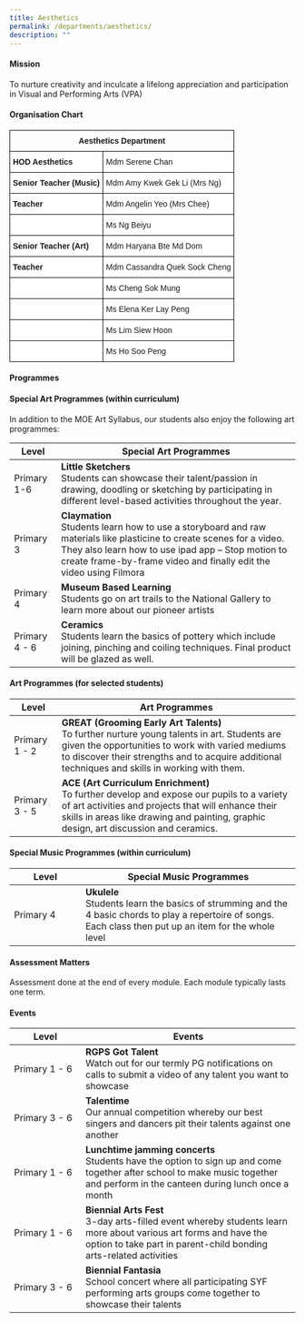 ```yaml
---
title: Aesthetics
permalink: /departments/aesthetics/
description: ""
---
```

#### **Mission**

To nurture creativity and inculcate a lifelong appreciation and participation in Visual and Performing Arts (VPA)

#### **Organisation Chart**

<style type="text/css">
.tg  {border-collapse:collapse;border-spacing:0;}
.tg td{border-color:black;border-style:solid;border-width:1px;font-family:Arial, sans-serif;font-size:14px;
  overflow:hidden;padding:10px 5px;word-break:normal;}
.tg th{border-color:black;border-style:solid;border-width:1px;font-family:Arial, sans-serif;font-size:14px;
  font-weight:normal;overflow:hidden;padding:10px 5px;word-break:normal;}
.tg .tg-amwm{font-weight:bold;text-align:center;vertical-align:top}
.tg .tg-dgl5{background-color:#FFF;font-weight:bold;text-align:left;vertical-align:top}
.tg .tg-ktyi{background-color:#FFF;text-align:left;vertical-align:top}
</style>
<table class="tg">
<thead>
  <tr>
    <th class="tg-amwm" colspan="2">Aesthetics Department</th>
  </tr>
</thead>
<tbody>
  <tr>
    <td class="tg-dgl5">HOD Aesthetics </td>
    <td class="tg-ktyi">Mdm Serene Chan</td>
  </tr>
  <tr>
    <td class="tg-dgl5">Senior Teacher (Music) </td>
    <td class="tg-ktyi">Mdm Amy Kwek Gek Li (Mrs Ng)</td>
  </tr>
	<tr>
    <td class="tg-dgl5">Teacher</td>
    <td class="tg-ktyi">Mdm Angelin Yeo (Mrs Chee)</td>
  </tr>
	 <tr>
    <td class="tg-ktyi"> </td>
    <td class="tg-ktyi">Ms Ng Beiyu</td>
  </tr>
	<tr>
    <td class="tg-dgl5">Senior Teacher (Art) </td>
    <td class="tg-ktyi">Mdm Haryana Bte Md Dom</td>
  </tr>
  
  <tr>
    <td class="tg-dgl5">Teacher</td>
    <td class="tg-ktyi">Mdm Cassandra Quek Sock Cheng</td>
  </tr>
  <tr>
    <td class="tg-ktyi"> </td>
    <td class="tg-ktyi">Ms Cheng Sok Mung</td>
  </tr>
  <tr>
    <td class="tg-ktyi"> </td>
    <td class="tg-ktyi">Ms Elena Ker Lay Peng</td>
  </tr>
  <tr>
    <td class="tg-ktyi"> </td>
    <td class="tg-ktyi">Ms Lim Siew Hoon</td>
  </tr>
  <tr>
    <td class="tg-ktyi"> </td>
    <td class="tg-ktyi">Ms Ho Soo Peng</td>
  </tr>
</tbody>
</table>

#### **Programmes**

#### Special Art Programmes (within curriculum)

In addition to the MOE Art Syllabus, our students also enjoy the following art programmes:

| Level      | Special Art Programmes  | 
| --------  | --------                              |
|Primary 1-6|**Little Sketchers**<br>Students can showcase their talent/passion in drawing, doodling or sketching by participating in different level-based activities throughout the year.|
|Primary 3| **Claymation**  <br>Students learn how to use a storyboard and raw materials like plasticine to create scenes for a video. They also learn how to use ipad app – Stop motion to create frame-by-frame video and finally edit the video using Filmora |
|Primary 4|**Museum Based Learning**<br>Students go on art trails to the National Gallery to learn more about our pioneer artists|
|Primary 4 - 6|**Ceramics**<br>Students learn the basics of pottery which include joining, pinching and coiling techniques. Final product will be glazed as well.|

#### Art Programmes (for selected students)

| Level      | Art Programmes | 
| --------  | --------               |
|Primary 1 - 2| **GREAT (Grooming Early Art Talents)** <br>To further nurture young talents in art. Students are given the opportunities to work with varied mediums to discover their strengths and to acquire additional techniques and skills in working with them.|
|Primary 3 - 5|**ACE (Art Curriculum Enrichment)** <br>To further develop and expose our pupils to a variety of art activities and projects that will enhance their skills in areas like drawing and painting, graphic design, art discussion and ceramics.|

#### Special Music Programmes (within curriculum)

<table style="width:100%">
<thead>
<tr>
<th style="width:25%">Level</th>
<th>Special Music Programmes</th>
</tr>
</thead>
<tbody>
<tr>
<td>Primary 4</td>
<td><strong>Ukulele</strong><br>Students learn the basics of strumming and the 4 basic chords to play a repertoire of songs. Each class then put up an item for the whole level</td>
</tr>
</tbody>
</table>


#### **Assessment Matters**

Assessment done at the end of every module. Each module typically lasts one term.

#### Events
<table style="width:100%">
<thead>
<tr>
<th style="width:25%">Level</th>
<th>Events</th>
</tr>
</thead>
<tbody>
<tr>
<td>Primary 1 - 6</td>
<td><strong>RGPS Got Talent</strong><br>Watch out for our termly PG notifications on calls to submit a video of any talent you want to showcase</td>
</tr>
<tr>
<td>Primary 3 - 6</td>
<td><strong>Talentime</strong><br>Our annual competition whereby our best singers and dancers pit their talents against one another</td>
</tr>
<tr>
<td>Primary 1 - 6</td>
<td><strong>Lunchtime jamming concerts</strong><br>Students have the option to sign up and come together after school to make music together and perform in the canteen during lunch once a month</td>
</tr>
<tr>
<td>Primary 1 - 6</td>
<td><strong>Biennial Arts Fest</strong><br>3-day arts-filled event whereby students learn more about various art forms and have the option to take part in parent-child bonding arts-related activities</td>
</tr>
<tr>
<td>Primary 3 - 6</td>
<td><strong>Biennial Fantasia</strong><br>School concert where all participating SYF performing arts groups come together to showcase their talents</td>
</tr>
</tbody>
</table>